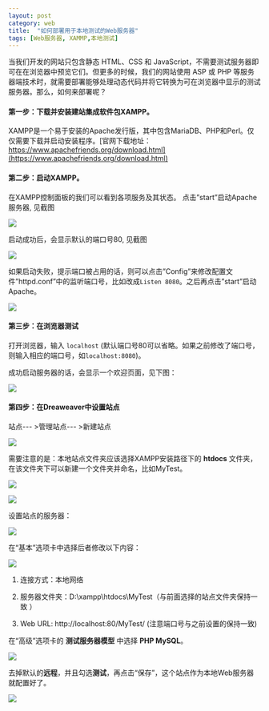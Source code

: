 ```yaml
---
layout: post
category: web
title:  "如何部署用于本地测试的Web服务器"
tags: [Web服务器, XAMMP,本地测试]
---
```

当我们开发的网站只包含静态 HTML、CSS 和 JavaScript，不需要测试服务器即可在在浏览器中预览它们。但更多的时候，我们的网站使用 ASP 或 PHP 等服务器端技术时，就需要部署能够处理动态代码并将它转换为可在浏览器中显示的测试服务器。那么，如何来部署呢？


#### 第一步：下载并安装建站集成软件包XAMPP。
XAMPP是一个易于安装的Apache发行版，其中包含MariaDB、PHP和Perl。仅仅需要下载并启动安装程序。[官网下载地址：https://www.apachefriends.org/download.html](https://www.apachefriends.org/download.html)


#### 第二步：启动XAMPP。
在XAMPP控制面板的我们可以看到各项服务及其状态。
点击”start”启动Apache服务器, 见截图


![](../images/20160528-web-server-01.jpg)


启动成功后，会显示默认的端口号80, 见截图


![](../images/20160528-web-server-02.jpg)

如果启动失败，提示端口被占用的话，则可以点击”Config”来修改配置文件”httpd.conf”中的监听端口号，比如改成`Listen 8080`。之后再点击”start”启动Apache。


![](../images/20160528-web-server-03.jpg)

#### 第三步：在浏览器测试
打开浏览器，输入  `localhost` (默认端口号80可以省略。如果之前修改了端口号，则输入相应的端口号，如`localhost:8080`)。


成功启动服务器的话，会显示一个欢迎页面，见下图：


![](../images/20160528-web-server-04.jpg)


#### 第四步：在Dreaweaver中设置站点

站点--- >管理站点--- >新建站点


![](../images/20160528-web-server-05.jpg)


需要注意的是：本地站点文件夹应该选择XAMPP安装路径下的 **htdocs** 文件夹，在该文件夹下可以新建一个文件夹并命名，比如MyTest。


![](../images/20160528-web-server-06.jpg)


![](../images/20160528-web-server-07.jpg)


设置站点的服务器：


![](../images/20160528-web-server-08.jpg)


在“基本”选项卡中选择后者修改以下内容：


![](../images/20160528-web-server-09.jpg)


1. 连接方式：本地网络


2. 服务器文件夹：D:\xampp\htdocs\MyTest（与前面选择的站点文件夹保持一致 ）


3. Web URL: http://localhost:80/MyTest/ (注意端口号与之前设置的保持一致)



在“高级”选项卡的 **测试服务器模型** 中选择 **PHP MySQL**。 


![](../images/20160528-web-server-10.jpg)


去掉默认的**远程**，并且勾选**测试**，再点击“保存”，这个站点作为本地Web服务器就配置好了。


![](../images/20160528-web-server-11.jpg)








